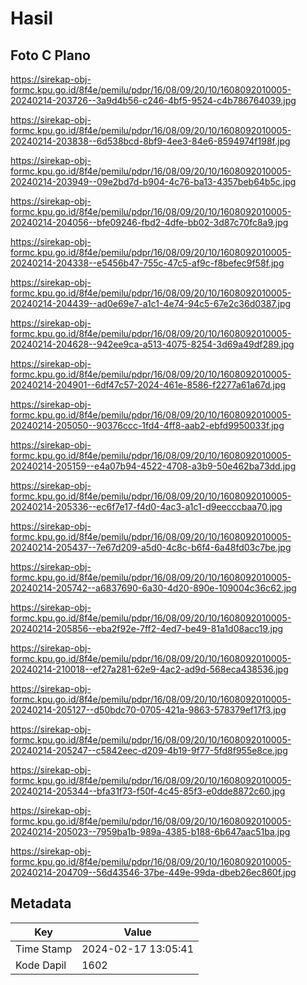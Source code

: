 # Hasil

## Foto C Plano

https://sirekap-obj-formc.kpu.go.id/8f4e/pemilu/pdpr/16/08/09/20/10/1608092010005-20240214-203726--3a9d4b56-c246-4bf5-9524-c4b786764039.jpg

https://sirekap-obj-formc.kpu.go.id/8f4e/pemilu/pdpr/16/08/09/20/10/1608092010005-20240214-203838--6d538bcd-8bf9-4ee3-84e6-8594974f198f.jpg

https://sirekap-obj-formc.kpu.go.id/8f4e/pemilu/pdpr/16/08/09/20/10/1608092010005-20240214-203949--09e2bd7d-b904-4c76-ba13-4357beb64b5c.jpg

https://sirekap-obj-formc.kpu.go.id/8f4e/pemilu/pdpr/16/08/09/20/10/1608092010005-20240214-204056--bfe09246-fbd2-4dfe-bb02-3d87c70fc8a9.jpg

https://sirekap-obj-formc.kpu.go.id/8f4e/pemilu/pdpr/16/08/09/20/10/1608092010005-20240214-204338--e5456b47-755c-47c5-af9c-f8befec9f58f.jpg

https://sirekap-obj-formc.kpu.go.id/8f4e/pemilu/pdpr/16/08/09/20/10/1608092010005-20240214-204439--ad0e69e7-a1c1-4e74-94c5-67e2c36d0387.jpg

https://sirekap-obj-formc.kpu.go.id/8f4e/pemilu/pdpr/16/08/09/20/10/1608092010005-20240214-204628--942ee9ca-a513-4075-8254-3d69a49df289.jpg

https://sirekap-obj-formc.kpu.go.id/8f4e/pemilu/pdpr/16/08/09/20/10/1608092010005-20240214-204901--6df47c57-2024-461e-8586-f2277a61a67d.jpg

https://sirekap-obj-formc.kpu.go.id/8f4e/pemilu/pdpr/16/08/09/20/10/1608092010005-20240214-205050--90376ccc-1fd4-4ff8-aab2-ebfd9950033f.jpg

https://sirekap-obj-formc.kpu.go.id/8f4e/pemilu/pdpr/16/08/09/20/10/1608092010005-20240214-205159--e4a07b94-4522-4708-a3b9-50e462ba73dd.jpg

https://sirekap-obj-formc.kpu.go.id/8f4e/pemilu/pdpr/16/08/09/20/10/1608092010005-20240214-205336--ec6f7e17-f4d0-4ac3-a1c1-d9eecccbaa70.jpg

https://sirekap-obj-formc.kpu.go.id/8f4e/pemilu/pdpr/16/08/09/20/10/1608092010005-20240214-205437--7e67d209-a5d0-4c8c-b6f4-6a48fd03c7be.jpg

https://sirekap-obj-formc.kpu.go.id/8f4e/pemilu/pdpr/16/08/09/20/10/1608092010005-20240214-205742--a6837690-6a30-4d20-890e-109004c36c62.jpg

https://sirekap-obj-formc.kpu.go.id/8f4e/pemilu/pdpr/16/08/09/20/10/1608092010005-20240214-205856--eba2f92e-7ff2-4ed7-be49-81a1d08acc19.jpg

https://sirekap-obj-formc.kpu.go.id/8f4e/pemilu/pdpr/16/08/09/20/10/1608092010005-20240214-210018--ef27a281-62e9-4ac2-ad9d-568eca438536.jpg

https://sirekap-obj-formc.kpu.go.id/8f4e/pemilu/pdpr/16/08/09/20/10/1608092010005-20240214-205127--d50bdc70-0705-421a-9863-578379ef17f3.jpg

https://sirekap-obj-formc.kpu.go.id/8f4e/pemilu/pdpr/16/08/09/20/10/1608092010005-20240214-205247--c5842eec-d209-4b19-9f77-5fd8f955e8ce.jpg

https://sirekap-obj-formc.kpu.go.id/8f4e/pemilu/pdpr/16/08/09/20/10/1608092010005-20240214-205344--bfa31f73-f50f-4c45-85f3-e0dde8872c60.jpg

https://sirekap-obj-formc.kpu.go.id/8f4e/pemilu/pdpr/16/08/09/20/10/1608092010005-20240214-205023--7959ba1b-989a-4385-b188-6b647aac51ba.jpg

https://sirekap-obj-formc.kpu.go.id/8f4e/pemilu/pdpr/16/08/09/20/10/1608092010005-20240214-204709--56d43546-37be-449e-99da-dbeb26ec860f.jpg


## Metadata

| Key        | Value               |
| ---------- | ------------------- |
| Time Stamp | 2024-02-17 13:05:41 |
| Kode Dapil | 1602                |



